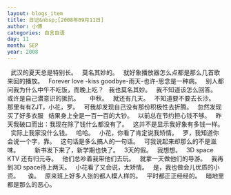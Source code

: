 ```yaml
---
layout: blogs_item
title: 日记&nbsp;[2008年09月11日]
author: 小傅
categories: 自言自语
day: 11
month: SEP
year: 2008
---
```




&nbsp; 武汉的夏天总是特别长。
&nbsp; 莫名其妙的。
&nbsp; 就好象播放器怎么点都是那么几首歌来回的播放。
&nbsp; Forever love -kiss goodbye-雨天-也许-思念是一种病。
&nbsp; 别人都问我为什么中午不吃饭，而晚上吃？
&nbsp; 我也莫名其妙。
&nbsp; 我不知道该怎么回答。
&nbsp; 或许是自己潜意识的抵抗。
&nbsp;&nbsp;
&nbsp; 中秋。
&nbsp; 就还有几天。
&nbsp; 不知道要不要去长沙。
&nbsp; 那里有有ZJT，小花，罗。
&nbsp; 可我却发现自己没有那份积极性去折腾。
&nbsp; 忽然发现买了好多衣服
&nbsp; 结果身上全是一百一百的大钞。
&nbsp; 以前总在节约担心钱不够。
&nbsp; 昨天我破口而出：我现在除了钱什么都没有了。
&nbsp; 这并不是显示我好象有多钱一样。
&nbsp; 实际上我家没什么钱。
&nbsp; 哈哈。
&nbsp; 小花，你看了肯定说我矫情。
&nbsp; 罗，我知道你会说一个字，靠。
&nbsp; 这句话是多么搞人的一句话。
&nbsp; 可我说起来却那么的不是滋味。
&nbsp;
&nbsp;
&nbsp;
&nbsp; 新书发下来了，新学期也快了。
&nbsp; 3天的假。
&nbsp; 我想想。
&nbsp; 3D space KTV 还有归元寺。
&nbsp; 他们总吵着我带他们去玩。
&nbsp; 就拿一天做他们的导游。
&nbsp; 我再到3D space待上两天。
&nbsp; 小花看了又会说，太矫情。
&nbsp; 是，我也做会儿优质的小资。
&nbsp;
&nbsp; 诶。
&nbsp; 原来班上好多人张的都人模人样的。
&nbsp; 平时都正正经经的。
&nbsp; 暗地里都是那么的恶心。


